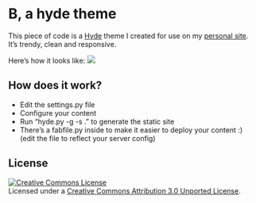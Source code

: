 B, a hyde theme
===============


This piece of code is a [Hyde](https://github.com/lakshmivyas/hyde) theme I created for use on my [personal site](http://beshr.com). It’s trendy, clean and responsive.

Here’s how it looks like:
<img src="http://i.imgur.com/TjMMi.png" style=“width:100%”>


## How does it work? ##
- Edit the settings.py file
- Configure your content
- Run “hyde.py -g -s .” to generate the static site 
- There’s a fabfile.py inside to make it easier to deploy your content :) (edit the file to reflect your server config)


## License ##

<a rel="license" href="http://creativecommons.org/licenses/by/3.0/deed.en_US"><img alt="Creative Commons License" style="border-width:0" src="http://i.creativecommons.org/l/by/3.0/88x31.png" /></a><br />Licensed under a <a rel="license" href="http://creativecommons.org/licenses/by/3.0/deed.en_US">Creative Commons Attribution 3.0 Unported License</a>.</div>
